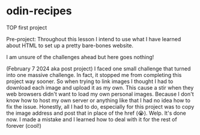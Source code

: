 # odin-recipes
TOP first project

Pre-project:
Throughout this lesson I intend to use what I have learned about HTML to set up a pretty bare-bones website. 

I am unsure of the challenges ahead but here goes nothing!

(February 7 2024 aka post project) I faced one small challenge that turned into one massive challenge. In fact, it stopped me from completing this project way sooner. So when trying to link images I thought I had to download each image and upload it as my own. This cause a stir when they web browsers didn't want to load my own personal images. Because I don't know how to host my own server or anything like that I had no idea how to fix the issue. Honestly, all I had to do, especially for this project was to copy the image address and post that in place of the href (😭). Welp. It's done now. I made a mistake and I learned how to deal with it for the rest of forever (cool!)